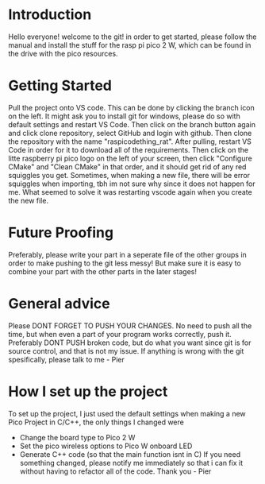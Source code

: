 # Introduction
Hello everyone! welcome to the git! in order to get started, please follow the manual and install the stuff for the rasp pi pico 2 W, which can be found in the drive with the pico resources.

# Getting Started
Pull the project onto VS code. This can be done by clicking the branch icon on the left. It might ask you to install git for windows, please do so with default settings and restart VS Code. Then click on the branch button again and click clone repository, select GitHub and login with github. Then clone the repository with the name "raspicodething_rat". After pulling, restart VS Code in order for it to download all of the requirements. Then click on the litte raspberry pi pico logo on the left of your screen, then click "Configure CMake" and "Clean CMake" in that order, and it should get rid of any red squiggles you get. Sometimes, when making a new file, there will be error squiggles when importing, tbh im not sure why since it does not happen for me. What seemed to solve it was restarting vscode again when you create the new file.

# Future Proofing
Preferably, please write your part in a seperate file of the other groups in order to make pushing to the git less messy! But make sure it is easy to combine your part with the other parts in the later stages!

# General advice
Please DONT FORGET TO PUSH YOUR CHANGES. No need to push all the time, but when even a part of your program works correctly, push it. Preferably DONT PUSH broken code, but do what you want since git is for source control, and that is not my issue. If anything is wrong with the git spesifically, please talk to me - Pier

# How I set up the project

To set up the project, I just used the default settings when making a new Pico Project in C/C++, the only things I changed were 
- Change the board type to Pico 2 W
- Set the pico wireless options to Pico W onboard LED
- Generate C++ code (so that the main function isnt in C)
If you need something changed, please notify me immediately so that i can fix it without having to refactor all of the code. Thank you - Pier